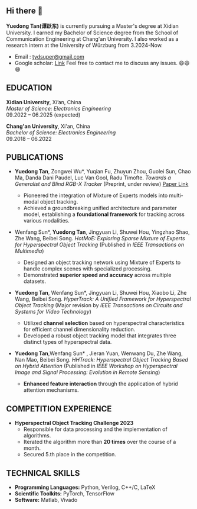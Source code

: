 ## Hi there 👋


**Yuedong Tan(谭跃东)** is currently pursuing a Master's degree at Xidian University. I earned my Bachelor of Science degree from the School of Communication Engineering at Chang'an University. I also worked as a research intern at the University of Würzburg from 3.2024-Now. 
 - Email : tydsuper@gmail.com
 - Google scholar: [Link](https://scholar.google.com/citations?user=p7fOQkUAAAAJ&hl=en)
Feel free to contact me to discuss any issues. 😄😄😄

<!-- - 🌱 I’m currently learning large language model -->
<!-- - 👯 I’m looking to collaborate on ... -->
<!-- - 🤔 I’m looking for help with ... -->
<!-- - 💬 Ask me about ... -->
<!-- - 📫 How to reach me: ... -->
<!-- - 😄 Pronouns: ... -->
<!-- - ⚡ Fun fact: ... -->


## EDUCATION

**Xidian University**, Xi’an, China  
*Master of Science: Electronics Engineering*  
09.2022 – 06.2025 (expected)  


**Chang'an University**, Xi'an, China  
*Bachelor of Science: Electronics Engineering*  
09.2018 – 06.2022  


## PUBLICATIONS

- **Yuedong Tan**, Zongwei Wu\*, Yuqian Fu, Zhuyun Zhou, Guolei Sun, Chao Ma, Danda Dani Paudel, Luc Van Gool, Radu Timofte. *Towards a Generalist and Blind RGB-X Tracker* (Preprint, under review) [Paper Link](https://arxiv.org/html/2405.17773v1)
  - Pioneered the integration of Mixture of Experts models into multi-modal object tracking.
  - Achieved a groundbreaking unified architecture and parameter model, establishing a **foundational framework** for tracking across various modalities.

- Wenfang Sun\*, **Yuedong Tan**, Jingyuan Li, Shuwei Hou, Yingzhao Shao, Zhe Wang, Beibei Song. *HotMoE: Exploring Sparse Mixture of Experts for Hyperspectral Object Tracking* (Published in *IEEE Transactions on Multimedia*)
  - Designed an object tracking network using Mixture of Experts to handle complex scenes with specialized processing.
  - Demonstrated **superior speed and accuracy** across multiple datasets.

- **Yuedong Tan**, Wenfang Sun\*, Jingyuan Li, Shuwei Hou, Xiaobo Li, Zhe Wang, Beibei Song. *HyperTrack: A Unified Framework for Hyperspectral Object Tracking* (Major revision by *IEEE Transactions on Circuits and Systems for Video Technology*)
  - Utilized **channel selection** based on hyperspectral characteristics for efficient channel dimensionality reduction.
  - Developed a robust object tracking model that integrates three distinct types of hyperspectral data.

- **Yuedong Tan**,Wenfang Sun\* , Jieran Yuan, Wenwang Du, Zhe Wang, Nan Mao, Beibei Song. *HHTrack: Hyperspectral Object Tracking Based on Hybrid Attention* (Published in *IEEE Workshop on Hyperspectral Image and Signal Processing: Evolution in Remote Sensing*)
  - **Enhanced feature interaction** through the application of hybrid attention mechanisms.

## COMPETITION EXPERIENCE

- **Hyperspectral Object Tracking Challenge 2023**
  - Responsible for data processing and the implementation of algorithms.
  - Iterated the algorithm more than **20 times** over the course of a month.
  - Secured 5.th place in the competition.

## TECHNICAL SKILLS

- **Programming Languages:** Python, Verilog, C++/C, LaTeX
- **Scientific Toolkits:** PyTorch, TensorFlow
- **Software:** Matlab, Vivado

##
